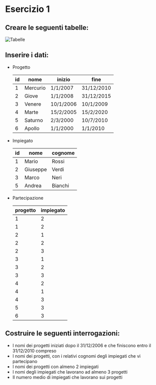 # Esercizio 1

## Creare le seguenti tabelle:

![Tabelle](/img.png)

## Inserire i dati:

  - Progetto

    id | nome | inizio | fine
    ---|------|--------|------
    1 | Mercurio | 1/1/2007  | 31/12/2010
    2 | Giove    | 1/1/2008  | 31/12/2015
    3 | Venere   | 10/1/2006 | 10/1/2009
    4 | Marte    | 15/2/2005 | 15/2/2020
    5 | Saturno  | 2/3/2000  | 10/7/2010
    6 | Apollo   | 1/1/2000  | 1/1/2010

  - Impiegato

    id | nome | cognome
    ---|------|--------
    1 | Mario | Rossi
    2 | Giuseppe | Verdi
    3 | Marco | Neri
    5 | Andrea | Bianchi

  - Partecipazione

    progetto | impiegato
    ---------|----------
    1|2
    1|2
    2|1
    2|2
    2|3
    3|1
    3|2
    3|3
    4|2
    4|1
    4|3
    5|3
    6|3

## Costruire le seguenti interrogazioni:

  - I nomi dei progetti iniziati dopo il 31/12/2006 e che finiscono entro il
    31/12/2010 compreso
  - I nomi dei progetti, con i relativi cognomi degli impiegati che vi
    partecipano
  - I nomi dei progetti con almeno 2 impiegati
  - I nomi degli impiegati che lavorano ad almeno 3 progetti
  - Il numero medio di impiegati che lavorano sui progetti
